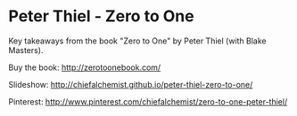 Peter Thiel - Zero to One
=========================

Key takeaways from the book "Zero to One" by Peter Thiel (with Blake Masters).


Buy the book: http://zerotoonebook.com/

Slideshow: http://chiefalchemist.github.io/peter-thiel-zero-to-one/

Pinterest: http://www.pinterest.com/chiefalchemist/zero-to-one-peter-thiel/
